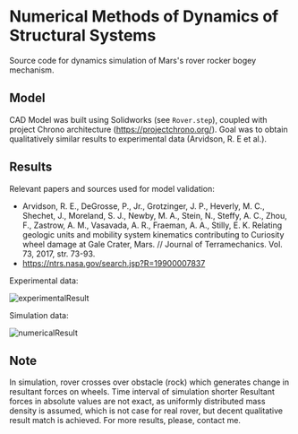 # Numerical Methods of Dynamics of Structural Systems
Source code for dynamics simulation of  Mars's rover rocker bogey mechanism.

## Model
CAD Model was built using Solidworks (see `Rover.step`), coupled with project Chrono architecture (https://projectchrono.org/). Goal was to obtain qualitatively similar results to experimental data (Arvidson, R. E et al.).

## Results
Relevant papers and sources used for model validation:
- Arvidson, R. E., DeGrosse, P., Jr., Grotzinger, J. P., Heverly, M. C., Shechet, J.,
Moreland, S. J., Newby, M. A., Stein, N., Steffy, A. C., Zhou, F., Zastrow, A. M.,
Vasavada, A. R., Fraeman, A. A., Stilly, E. K. Relating geologic units and mobility
system kinematics contributing to Curiosity wheel damage at Gale Crater, Mars. //
Journal of Terramechanics. Vol. 73, 2017, str. 73-93.
- https://ntrs.nasa.gov/search.jsp?R=19900007837


Experimental data:

![experimentalResult](https://user-images.githubusercontent.com/58303666/95742190-e7939e80-0c8f-11eb-8eee-70b7c2096769.PNG)


Simulation data:

![numericalResult](https://user-images.githubusercontent.com/58303666/95742311-1578e300-0c90-11eb-8587-9336198d9c88.PNG)


## Note
In simulation, rover crosses over obstacle (rock) which generates change in resultant forces on wheels. Time interval of simulation shorter
Resultant forces in absolute values ​​are not exact, as uniformly distributed mass density is assumed, which is not case for real rover, but decent qualitative result match is achieved.
For more results, please, contact me.
